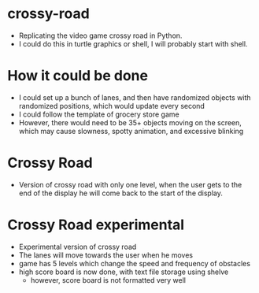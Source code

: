 # crossy-road
- Replicating the video game crossy road in Python.
- I could do this in turtle graphics or shell, I will probably start with shell.
# How it could be done
- I could set up a bunch of lanes, and then have randomized objects with randomized positions, which would update every second
- I could follow the template of grocery store game
- However, there would need to be 35+ objects moving on the screen, which may cause slowness, spotty animation, and excessive blinking
# Crossy Road
- Version of crossy road with only one level, when the user gets to the end of the display he will come back to the start of the display.
# Crossy Road experimental
- Experimental version of crossy road
- The lanes will move towards the user when he moves
- game has 5 levels which change the speed and frequency of obstacles
- high score board is now done, with text file storage using shelve
  - however, score board is not formatted very well
